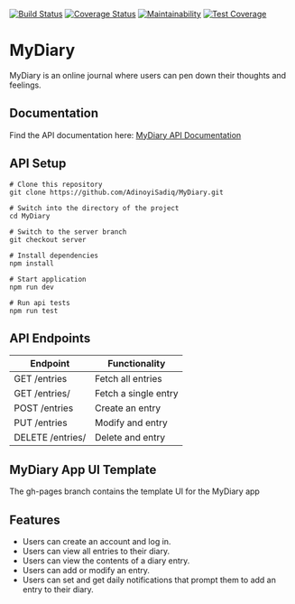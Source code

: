 [![Build Status](https://travis-ci.org/AdinoyiSadiq/MyDiary.svg?branch=server)](https://travis-ci.org/AdinoyiSadiq/MyDiary)
[![Coverage Status](https://coveralls.io/repos/github/AdinoyiSadiq/MyDiary/badge.svg?branch=server)](https://coveralls.io/github/AdinoyiSadiq/MyDiary?branch=server)
[![Maintainability](https://api.codeclimate.com/v1/badges/047ca4029459a4e72c0b/maintainability)](https://codeclimate.com/github/AdinoyiSadiq/MyDiary/maintainability)
[![Test Coverage](https://api.codeclimate.com/v1/badges/047ca4029459a4e72c0b/test_coverage)](https://codeclimate.com/github/AdinoyiSadiq/MyDiary/test_coverage)
# MyDiary

MyDiary is an online journal where users can pen down their thoughts and feelings.

## Documentation
Find the API documentation here: [MyDiary API Documentation](https://mydiary2.docs.apiary.io/)

## API Setup

```
# Clone this repository
git clone https://github.com/AdinoyiSadiq/MyDiary.git

# Switch into the directory of the project
cd MyDiary

# Switch to the server branch
git checkout server

# Install dependencies
npm install

# Start application 
npm run dev

# Run api tests
npm run test
```

## API Endpoints

| Endpoint                                         | Functionality                      |
| ------------------------------------------------ | ---------------------------------- |
| GET /entries                                     | Fetch all entries                  |
| GET /entries/<entryId>                           | Fetch a single entry               |
| POST /entries                                    | Create an entry                    |
| PUT /entries                                     | Modify and entry                   |
| DELETE /entries/<entryId>                        | Delete and entry                   |

## MyDiary App UI Template
The gh-pages branch contains the template UI for the MyDiary app

## Features
+ Users can create an account and log in.
+ Users can view all entries to their diary.
+ Users can view the contents of a diary entry.
+ Users can add or modify an entry.
+ Users can set and get daily notifications that prompt them to add an entry to their diary.